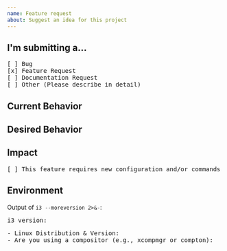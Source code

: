 ```yaml
---
name: Feature request
about: Suggest an idea for this project
---
```


<!--
PLEASE HELP US PROCESS GITHUB ISSUES FASTER BY PROVIDING THE FOLLOWING INFORMATION.
-->

## I'm submitting a…
<!-- Check one of the following options with "x" -->
<pre>
[ ] Bug
[x] Feature Request
[ ] Documentation Request
[ ] Other (Please describe in detail)
</pre>

## Current Behavior
<!--
Describe the current behavior,
e.g., »When pressing Alt+j (focus left), the window above the current window is focused.«
-->

## Desired Behavior
<!--
Describe the desired behavior you expect after mitigation of the issue,
e.g., »The window left next to the current window should be focused.«
-->

## Impact
<!--
Please note that at this point we focus on maintaining i3 and fixing bugs, and will rarely consider features which require further configuration or significant complexity.
In such cases you should consider and present specific benefits derived from adding this feature such that it can be weighed against the cost of additional complexity and maintenance.
-->
<pre>
[ ] This feature requires new configuration and/or commands
</pre>

## Environment
<!--
Please include your exact i3 version.
Note that we only support the latest major release and the current development version. If you are using an older version of i3, please first update to the current release version and reproduce the issue there.
-->
Output of `i3 --moreversion 2>&-`:
<pre>
i3 version: 
</pre>

<!--
Please also answer the questions below to help us process your issue faster. If you have any other information to share, please add it here as well.
-->
<pre>
- Linux Distribution & Version:
- Are you using a compositor (e.g., xcompmgr or compton):
</pre>

